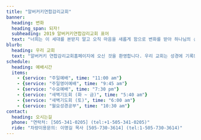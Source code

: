 ```yaml
---
title: "알버커키연합감리교회"
banner:
  heading: 변화
  heading_span: 되자!
  subheading: 2019 알버커키연합감리교회 표어
  text: "너희는 이 세대를 본받지 말고 오직 마음을 새롭게 함으로 변화를 받아 하나님의 선하시고 기뻐하시고 온전하신 뜻이 무엇인지 분별하도록 하라 (롬 12:2)"
blurb:
  heading: 우리 교회
  text: "알버커키 연합감리교회홈페이지에 오신 것을 환영합니다. 우리 교회는 성경에 기록된 교회처럼 열정적인 영성으로 예배를 드리는 교회, 헌신적인 사랑으로 서로 돌보는 교회, 지역 사회에 선한 영향을 주는 교회가 되기를 추구합니다."
schedule:
  heading: 예배시간
  items:
    - {service: "주일예배", time: "11:00 am"}
    - {service: "주일영어예배", time: "9:45 am"}
    - {service: "수요예배", time: "7:30 pm"}
    - {service: "새벽기도회 (화 ~ 금)", time: "5:40 am"}
    - {service: "새벽기도회 (토)", time: "6:00 am"}
    - {service: "월요성경공부", time: "10:30 am"}
contact:
  heading: 오시는길
  phone: "연락처: [505-341-0205] (tel:+1-505-341-0205)"
  ride: "차량이용문의: 이명길 목사 [505-730-3614] (tel:1-505-730-3614)"
---
```

